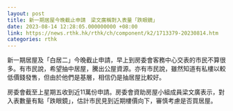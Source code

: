```yaml
---
layout: post
title: 新一期居屋今晚截止申請　梁文廣稱對入表量「跌眼鏡」
date: 2023-08-14 12:28:05.000000000 +08:00
link: https://news.rthk.hk/rthk/ch/component/k2/1713379-20230814.htm
categories: rthk
---
```


新一期居屋及「白居二」今晚截止申請，早上到房委會客務中心交表的市民不算很多。有市民說，希望抽中居屋，騰出公屋資源。亦有市民說，雖然知道有私樓以較低價錢發售，但由於他們是基層，相信仍是抽居屋比較好。

房委會截至上星期五收到近11萬份申請。房委會資助房屋小組成員梁文廣表示，對入表數量有點「跌眼鏡」，估計市民見到近期樓價向下，審慎考慮是否買居屋。
